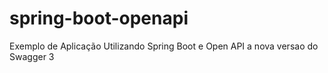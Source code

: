 # spring-boot-openapi

Exemplo de Aplicação Utilizando Spring Boot e Open API a nova versao do Swagger 3
